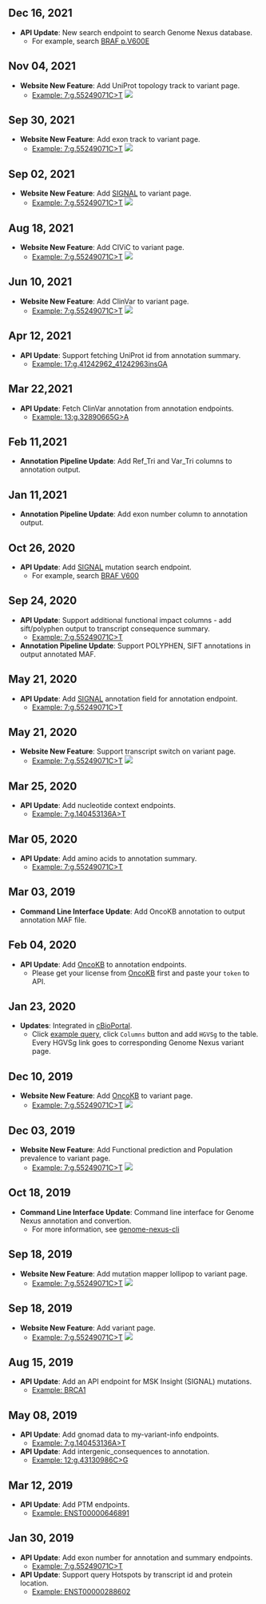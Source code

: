 ## Dec 16, 2021

-   **API Update**: New search endpoint to search Genome Nexus database.
    -   For example, search [BRAF p.V600E](https://www.genomenexus.org/search?keyword=BRAF%20p.V600E)

## Nov 04, 2021

-   **Website New Feature**: Add UniProt topology track to variant page.
    -   [Example: 7:g.55249071C>T](https://www.genomenexus.org/variant/7:g.55249071C%3ET)
        <img src="https://user-images.githubusercontent.com/16869603/148010730-e3d7463b-1cec-4b78-a0bc-2a7e7d8f65eb.png" />

## Sep 30, 2021

-   **Website New Feature**: Add exon track to variant page.
    -   [Example: 7:g.55249071C>T](https://www.genomenexus.org/variant/7:g.55249071C%3ET)
        <img src="https://user-images.githubusercontent.com/16869603/148010884-4ed57f8e-cb7b-4357-84b0-1a678a907f8d.png" />

## Sep 02, 2021

-   **Website New Feature**: Add [SIGNAL](https://www.signaldb.org/) to variant page.
    -   [Example: 7:g.55249071C>T](https://www.genomenexus.org/variant/7:g.55249071C%3ET)
        <img src="https://user-images.githubusercontent.com/16869603/148010990-431f5dc8-fec0-4d92-bfda-1d8039b88158.png" />

## Aug 18, 2021

-   **Website New Feature**: Add CIViC to variant page.
    -   [Example: 7:g.55249071C>T](https://www.genomenexus.org/variant/7:g.55249071C%3ET)
        <img src="https://user-images.githubusercontent.com/16869603/148011094-b9e51146-5e39-4730-b23f-d770036cd4b5.png" />

## Jun 10, 2021

-   **Website New Feature**: Add ClinVar to variant page.
    -   [Example: 7:g.55249071C>T](https://www.genomenexus.org/variant/7:g.55249071C%3ET)
        <img src="https://user-images.githubusercontent.com/16869603/148011187-29836206-5ddd-41ee-baee-15a00641b11e.png" />

## Apr 12, 2021

-   **API Update**: Support fetching UniProt id from annotation summary.
    -   [Example: 17:g.41242962_41242963insGA](https://www.genomenexus.org/annotation/17%3Ag.41242962_41242963insGA?fields=annotation_summary)

## Mar 22,2021

-   **API Update**: Fetch ClinVar annotation from annotation endpoints.
    -   [Example: 13:g.32890665G>A](https://www.genomenexus.org/annotation/13%3Ag.32890665G%3EA?fields=clinvar)

## Feb 11,2021

-   **Annotation Pipeline Update**: Add Ref_Tri and Var_Tri columns to annotation output.

## Jan 11,2021

-   **Annotation Pipeline Update**: Add exon number column to annotation output.

## Oct 26, 2020

-   **API Update**: Add [SIGNAL](https://www.signaldb.org/) mutation search endpoint.
    -   For example, search [BRAF V600](https://www.genomenexus.org/signal/search?keyword=BRAF%20V600)

## Sep 24, 2020

-   **API Update**: Support additional functional impact columns - add sift/polyphen output to transcript consequence summary.
    -   [Example: 7:g.55249071C>T](https://www.genomenexus.org/annotation/7%3Ag.55249071C%3ET?fields=annotation_summary)
-   **Annotation Pipeline Update**: Support POLYPHEN, SIFT annotations in output annotated MAF.

## May 21, 2020

-   **API Update**: Add [SIGNAL](https://www.signaldb.org/) annotation field for annotation endpoint.
    -   [Example: 7:g.55249071C>T](https://www.genomenexus.org/annotation/7%3Ag.55249071C%3ET?fields=signal)

## May 21, 2020

-   **Website New Feature**: Support transcript switch on variant page.
    -   [Example: 7:g.55249071C>T](https://www.genomenexus.org/variant/7:g.55249071C%3ET)
        <img src="https://user-images.githubusercontent.com/16869603/148014139-1974e152-edf1-4d95-9dd7-2ad52167e954.png" />

## Mar 25, 2020

-   **API Update**: Add nucleotide context endpoints.
    -   [Example: 7:g.140453136A>T](https://www.genomenexus.org/nucleotide_context/7%3Ag.140453136A%3ET)

## Mar 05, 2020

-   **API Update**: Add amino acids to annotation summary.
    -   [Example: 7:g.55249071C>T](https://www.genomenexus.org/annotation/7:g.55249071C%3ET?fields=annotation_summary)

## Mar 03, 2019

-   **Command Line Interface Update**: Add OncoKB annotation to output annotation MAF file.

## Feb 04, 2020

-   **API Update**: Add [OncoKB](https://www.oncokb.org/) to annotation endpoints.
    -   Please get your license from [OncoKB](https://www.oncokb.org/) first and paste your `token` to API.

## Jan 23, 2020

-   **Updates**: Integrated in [cBioPortal](https://www.cbioportal.org/). 
    -   Click [example query](https://www.cbioportal.org/results/mutations?cancer_study_list=ov_tcga_pub&cancer_study_id=ov_tcga_pub&genetic_profile_ids_PROFILE_MUTATION_EXTENDED=ov_tcga_pub_mutations&Z_SCORE_THRESHOLD=2.0&case_set_id=ov_tcga_pub_3way_complete&gene_list=BRCA1+BRCA2&gene_set_choice=user-defined-list), click `Columns` button and add `HGVSg` to the table. Every HGVSg link goes to corresponding Genome Nexus variant page.

## Dec 10, 2019

-   **Website New Feature**: Add [OncoKB](https://www.oncokb.org/) to variant page.
    -   [Example: 7:g.55249071C>T](https://www.genomenexus.org/variant/7:g.55249071C%3ET)
        <img src="https://user-images.githubusercontent.com/16869603/148015041-92655b1f-a9c3-40d4-9c19-036ca7c1df89.png" />

## Dec 03, 2019

-   **Website New Feature**: Add Functional prediction and Population prevalence to variant page.
    -   [Example: 7:g.55249071C>T](https://www.genomenexus.org/variant/7:g.55249071C%3ET)
        <img src="https://user-images.githubusercontent.com/16869603/148015515-2fe48e0b-da87-4406-a46e-d877bf524bcb.png" />

## Oct 18, 2019

-   **Command Line Interface Update**: Command line interface for Genome Nexus annotation and convertion.
    -   For more information, see [genome-nexus-cli](https://github.com/genome-nexus/genome-nexus-cli)

## Sep 18, 2019

-   **Website New Feature**: Add mutation mapper lollipop to variant page.
    -   [Example: 7:g.55249071C>T](https://www.genomenexus.org/variant/7:g.55249071C%3ET)
        <img src="https://user-images.githubusercontent.com/16869603/148015718-c0cfe2bb-dc6a-4a7d-b4b6-71a65e3e635a.png" />

## Sep 18, 2019

-   **Website New Feature**: Add variant page.
    -   [Example: 7:g.55249071C>T](https://www.genomenexus.org/variant/7:g.55249071C%3ET)
        <img src="https://user-images.githubusercontent.com/16869603/148015822-887a52f4-bfa3-4ae9-b00d-7e27aff90bd3.png" />

## Aug 15, 2019

-   **API Update**: Add an API endpoint for MSK Insight (SIGNAL) mutations.
    -   [Example: BRCA1](https://www.genomenexus.org/signal/mutation?hugoGeneSymbol=BRCA1)

## May 08, 2019

-   **API Update**: Add gnomad data to my-variant-info endpoints.
    -   [Example: 7:g.140453136A>T](https://www.genomenexus.org/my_variant_info/variant/7%3Ag.140453136A%3ET)
-   **API Update**: Add intergenic_consequences to annotation.
    -   [Example: 12:g.43130986C>G](https://www.genomenexus.org/annotation/12%3Ag.43130986C%3EG)

## Mar 12, 2019

-   **API Update**: Add PTM endpoints.
    -   [Example: ENST00000646891](https://www.genomenexus.org/ptm/experimental?ensemblTranscriptId=ENST00000646891)

## Jan 30, 2019

-   **API Update**: Add exon number for annotation and summary endpoints.
    -   [Example: 7:g.55249071C>T](https://www.genomenexus.org/annotation/7:g.55249071C%3ET?fields=annotation_summary)
-   **API Update**: Support query Hotspots by transcript id and protein location.
    -   [Example: ENST00000288602](https://www.genomenexus.org/cancer_hotspots/transcript/ENST00000288602)
